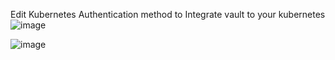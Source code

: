  Edit Kubernetes Authentication method to Integrate vault to your kubernetes
![image](https://github.com/user-attachments/assets/d0f06359-6cd8-4f0c-ab46-61fde601691e)



![image](https://github.com/user-attachments/assets/4706f92d-beb7-42de-990f-81e3b316e966)
